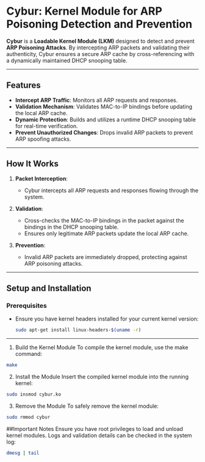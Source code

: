 # Cybur: Kernel Module for ARP Poisoning Detection and Prevention

**Cybur** is a **Loadable Kernel Module (LKM)** designed to detect and prevent **ARP Poisoning Attacks**. By intercepting ARP packets and validating their authenticity, Cybur ensures a secure ARP cache by cross-referencing with a dynamically maintained DHCP snooping table.

---

## **Features**

- **Intercept ARP Traffic**: Monitors all ARP requests and responses.
- **Validation Mechanism**: Validates MAC-to-IP bindings before updating the local ARP cache.
- **Dynamic Protection**: Builds and utilizes a runtime DHCP snooping table for real-time verification.
- **Prevent Unauthorized Changes**: Drops invalid ARP packets to prevent ARP spoofing attacks.

---

## **How It Works**

1. **Packet Interception**:
   - Cybur intercepts all ARP requests and responses flowing through the system.

2. **Validation**:
   - Cross-checks the MAC-to-IP bindings in the packet against the bindings in the DHCP snooping table.
   - Ensures only legitimate ARP packets update the local ARP cache.

3. **Prevention**:
   - Invalid ARP packets are immediately dropped, protecting against ARP poisoning attacks.

---

## **Setup and Installation**

### Prerequisites
- Ensure you have kernel headers installed for your current kernel version:
  ```bash
  sudo apt-get install linux-headers-$(uname -r)
  ```
---

1. Build the Kernel Module
To compile the kernel module, use the make command:


```bash
make
```
2. Install the Module
Insert the compiled kernel module into the running kernel:

```bash
sudo insmod cybur.ko
```

3. Remove the Module
To safely remove the kernel module:

```bash
sudo rmmod cybur
```
##Important Notes
Ensure you have root privileges to load and unload kernel modules.
Logs and validation details can be checked in the system log:
```bash
dmesg | tail
```
